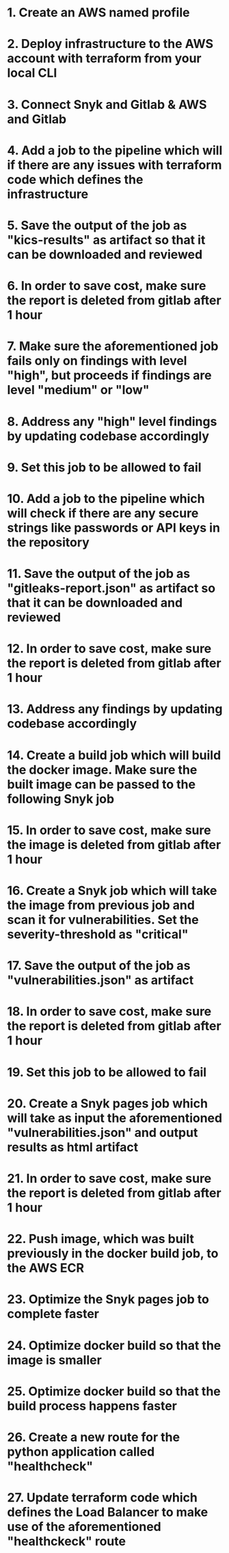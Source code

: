 # 1. Create an AWS named profile

# 2. Deploy infrastructure to the AWS account with terraform from your local CLI

# 3. Connect Snyk and Gitlab & AWS and Gitlab

# 4. Add a job to the pipeline which will if there are any issues with terraform code which defines the infrastructure

# 5. Save the output of the job as "kics-results" as artifact so that it can be downloaded and reviewed

# 6. In order to save cost, make sure the report is deleted from gitlab after 1 hour

# 7. Make sure the aforementioned job fails only on findings with level "high", but proceeds if findings are level "medium" or "low"

# 8. Address any "high" level findings by updating codebase accordingly

# 9. Set this job to be allowed to fail

# 10. Add a job to the pipeline which will check if there are any secure strings like passwords or API keys in the repository

# 11. Save the output of the job as "gitleaks-report.json" as artifact so that it can be downloaded and reviewed

# 12. In order to save cost, make sure the report is deleted from gitlab after 1 hour

# 13. Address any findings by updating codebase accordingly

# 14. Create a build job which will build the docker image. Make sure the built image can be passed to the following Snyk job

# 15. In order to save cost, make sure the image is deleted from gitlab after 1 hour

# 16. Create a Snyk job which will take the image from previous job and scan it for vulnerabilities. Set the severity-threshold as "critical"

# 17. Save the output of the job as "vulnerabilities.json" as artifact

# 18. In order to save cost, make sure the report is deleted from gitlab after 1 hour

# 19. Set this job to be allowed to fail

# 20. Create a Snyk pages job which will take as input the aforementioned "vulnerabilities.json" and output results as html artifact

# 21. In order to save cost, make sure the report is deleted from gitlab after 1 hour

# 22. Push image, which was built previously in the docker build job, to the AWS ECR

# 23. Optimize the Snyk pages job to complete faster

# 24. Optimize docker build so that the image is smaller

# 25. Optimize docker build so that the build process happens faster

# 26. Create a new route for the python application called "healthcheck"

# 27. Update terraform code which defines the Load Balancer to make use of the aforementioned "healthckeck" route